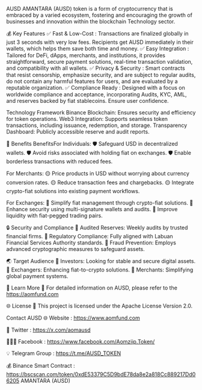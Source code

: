 AUSD AMANTARA (AUSD) token is a form of cryptocurrency that is embraced by a varied ecosystem, fostering and encouraging the growth of businesses and innovation within the blockchain Technology sector.

💰 Key Features
✅ Fast & Low-Cost : Transactions are finalized globally in just 3 seconds with very low fees. Recipients get AUSD immediately in their wallets, which helps them save both time and money.
✅ Easy Integration : Tailored for DeFi, dApps, merchants, and institutions, it provides straightforward, secure payment solutions, real-time transaction validation, and compatibility with all wallets.
✅ Privacy & Security : Smart contracts that resist censorship, emphasize security, and are subject to regular audits, do not contain any harmful features for users, and are evaluated by a reputable organization.
✅ Compliance Ready : Designed with a focus on worldwide compliance and acceptance, incorporating Audits, KYC, AML, and reserves backed by fiat stablecoins. Ensure user confidence.

Technology Framework
Binance Blockchain: Ensures security and efficiency for token operations. Web3 Integration: Supports seamless token transactions, including issuance, redemption, and storage. Transparency Dashboard: Publicly accessible reserve and audit reports.

💎 Benefits BenefitsFor Individuals:
🛡️ Safeguard USD in decentralized wallets.
🛡️ Avoid risks associated with holding fiat on exchanges.
🛡️ Enable borderless transactions with reduced fees.

For Merchants:
🟡 Price products in USD without worrying about currency conversion rates.
🟡 Reduce transaction fees and chargebacks.
🟡 Integrate crypto-fiat solutions into existing payment workflows.

For Exchanges:
📘 Simplify fiat management through crypto-fiat solutions.
📘 Enhance security using multi-signature wallets and audits.
📘 Improve liquidity with fiat-pegged trading pairs.

🔒 Security and Compliance
🔰 Audited Reserves: Weekly audits by trusted financial firms.
🔰 Regulatory Compliance: Fully aligned with Labuan Financial Services Authority standards.
🔰 Fraud Prevention: Employs advanced cryptographic measures to safeguard assets.

🌏 Target Audience
📗 Investors: Looking for stable and secure digital assets.
📗 Exchangers: Enhancing fiat-to-crypto solutions.
📗 Merchants: Simplifying global payment systems.

📒 Learn More
🔗 For detailed information on AUSD, please refer to the https://aomfund.com

🌐 License
🔗 This project is licensed under the Apache License Version 2.0.

Contact AUSD
🌐 Website : https://www.aomfund.com

👥 Twitter : https://x.com/aomausd

🧑‍🤝‍🧑 Facebook : https://www.facebook.com/Aomziip.Token/

💡 Telegram Group : https://t.me/AUSD_TOKEN

💰 Binance Smart Contract : https://bscscan.com/token/0xdE53379C5D9bdE78da8e2a818Cc889217Dd06205
AMANTARA (AUSD)
